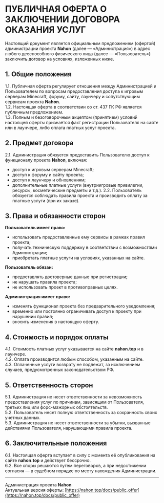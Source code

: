 # ПУБЛИЧНАЯ ОФЕРТА О ЗАКЛЮЧЕНИИ ДОГОВОРА ОКАЗАНИЯ УСЛУГ

Настоящий документ является официальным предложением (офертой) администрации проекта **Nahon** (далее — «Администрация») в адрес любого дееспособного физического лица (далее — «Пользователь») заключить договор на условиях, изложенных ниже.

## 1. Общие положения
1.1. Публичная оферта регулирует отношения между Администрацией и Пользователем по вопросам предоставления доступа к игровым серверам Minecraft, форуму, сайту, лаунчеру и сопутствующим сервисам проекта **Nahon**.  
1.2. Настоящая оферта в соответствии со ст. 437 ГК РФ является публичным предложением.  
1.3. Полным и безоговорочным акцептом (принятием) условий настоящей оферты признаётся факт регистрации Пользователя на сайте или в лаунчере, либо оплата платных услуг проекта.

## 2. Предмет договора
2.1. Администрация обязуется предоставить Пользователю доступ к функционалу проекта **Nahon**, включая:
- доступ к игровым серверам Minecraft;
- доступ к форуму и сайту проекта;
- доступ к лаунчеру и обновлениям;
- дополнительные платные услуги (внутриигровые привилегии, ресурсы, косметические предметы и т.д.).
2.2. Пользователь обязуется соблюдать правила проекта и производить оплату за платные услуги (при их заказе).

## 3. Права и обязанности сторон
**Пользователь имеет право:**
- использовать предоставленные ему сервисы в рамках правил проекта;
- получать техническую поддержку в соответствии с возможностями Администрации;
- приобретать платные услуги на условиях, указанных на сайте.

**Пользователь обязан:**
- предоставлять достоверные данные при регистрации;
- не нарушать правила проекта;
- не использовать проект в противоправных целях.

**Администрация имеет право:**
- изменять функционал проекта без предварительного уведомления;
- временно или постоянно ограничивать доступ к проекту при нарушении правил;
- вносить изменения в настоящую оферту.

## 4. Стоимость и порядок оплаты
4.1. Стоимость платных услуг указывается на сайте **nahon.top** и в лаунчере.  
4.2. Оплата производится любым способом, указанным на сайте.  
4.3. Оплаченные услуги возврату не подлежат, за исключением случаев, предусмотренных законодательством РФ.

## 5. Ответственность сторон
5.1. Администрация не несет ответственности за невозможность предоставления услуг по причинам, зависящим от Пользователя, третьих лиц или форс-мажорных обстоятельств.  
5.2. Пользователь несет полную ответственность за сохранность своих учетных данных.  
5.3. Администрация не несет ответственности за убытки, вызванные действиями Пользователя, нарушающими правила проекта.

## 6. Заключительные положения
6.1. Настоящая оферта вступает в силу с момента её опубликования на сайте **nahon.top** и действует бессрочно.  
6.2. Все споры решаются путем переговоров, а при недостижении согласия — в судебном порядке по месту нахождения Администрации.

---
Администрация проекта **Nahon**  
Актуальная версия оферты: [https://nahon.top/docs/public_offer](https://nahon.top/docs/public_offer)
